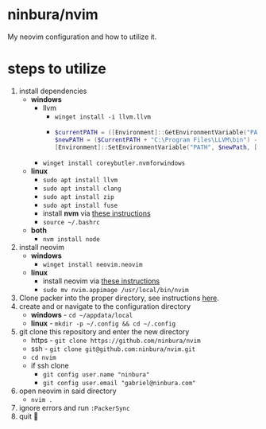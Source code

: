 # ninbura/nvim
My neovim configuration and how to utilize it.

# steps to utilize
1. install dependencies
    - **windows**
        - llvm 
            - `winget install -i llvm.llvm`
            - ```powershell
              $currentPATH = ([Environment]::GetEnvironmentVariable("PATH")).Split(";")
              $newPATH = ($CurrentPATH + "C:\Program Files\LLVM\bin") -Join ";"
              [Environment]::SetEnvironmentVariable("PATH", $newPath, [EnvironmentVariableTarget]::Machine)
              ```
        - `winget install coreybutler.nvmforwindows`
    - **linux**
        - `sudo apt install llvm`
        - `sudo apt install clang`
        - `sudo apt install zip`
        - `sudo apt install fuse`
        - install **nvm** via [these instructions](https://github.com/nvm-sh/nvm#installing-and-updating)
        - `source ~/.bashrc`
    - **both**
        - `nvm install node`
2. install neovim
    - **windows**
        - `winget install neovim.neovim`
    - **linux**
        - install neovim via [these instructions](https://github.com/neovim/neovim/blob/master/INSTALL.md#linux)
        - `sudo mv nvim.appimage /usr/local/bin/nvim`
3. Clone packer into the proper directory, see instructions [here](https://github.com/wbthomason/packer.nvim#quickstart).
4. create and or navigate to the configuration directory
    - **windows** - `cd ~/appdata/local`
    - **linux** - `mkdir -p ~/.config && cd ~/.config`
5. git clone this repository and enter the new directory
    - https - `git clone https://github.com/ninbura/nvim`
    - ssh - `git clone git@github.com:ninbura/nvim.git`
    - `cd nvim`
    - if ssh clone
        - `git config user.name "ninbura"`
        - `git config user.email "gabriel@ninbura.com"`
6. open neovim in said directory
    - `nvim .`
7. ignore errors and run `:PackerSync`
8. quit 💃

